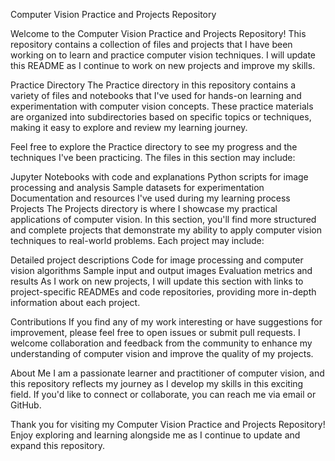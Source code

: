 Computer Vision Practice and Projects Repository

Welcome to the Computer Vision Practice and Projects Repository! This repository contains a collection of files and projects that I have been working on to learn and practice computer vision techniques. I will update this README as I continue to work on new projects and improve my skills.

Practice Directory
The Practice directory in this repository contains a variety of files and notebooks that I've used for hands-on learning and experimentation with computer vision concepts. These practice materials are organized into subdirectories based on specific topics or techniques, making it easy to explore and review my learning journey.

Feel free to explore the Practice directory to see my progress and the techniques I've been practicing. The files in this section may include:

Jupyter Notebooks with code and explanations
Python scripts for image processing and analysis
Sample datasets for experimentation
Documentation and resources I've used during my learning process
Projects
The Projects directory is where I showcase my practical applications of computer vision. In this section, you'll find more structured and complete projects that demonstrate my ability to apply computer vision techniques to real-world problems. Each project may include:

Detailed project descriptions
Code for image processing and computer vision algorithms
Sample input and output images
Evaluation metrics and results
As I work on new projects, I will update this section with links to project-specific READMEs and code repositories, providing more in-depth information about each project.

Contributions
If you find any of my work interesting or have suggestions for improvement, please feel free to open issues or submit pull requests. I welcome collaboration and feedback from the community to enhance my understanding of computer vision and improve the quality of my projects.

About Me
I am a passionate learner and practitioner of computer vision, and this repository reflects my journey as I develop my skills in this exciting field. If you'd like to connect or collaborate, you can reach me via email or GitHub.

Thank you for visiting my Computer Vision Practice and Projects Repository! Enjoy exploring and learning alongside me as I continue to update and expand this repository.
